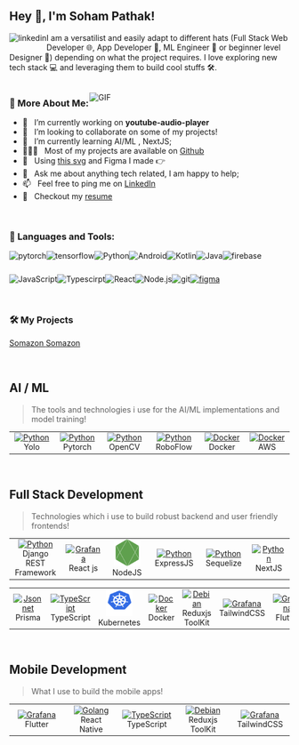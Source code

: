 ## Hey 👋, I'm Soham Pathak!
<a href='https://www.linkedin.com/in/soham-pathak-86726b22a/'><img align='left' alt="linkedin" src="https://raw.githubusercontent.com/rahul-jha98/rahul-jha98/561d474902b59c7429ec22bb73e225696c27b202/assets/linkedin.svg" height='18px'/></a>
I am a versatilist and easily adapt to different hats (Full Stack Web Developer 🌐, App Developer 📱, ML Engineer 🤖 or beginner level Designer 🎨) depending on what the project requires. I love exploring new tech stack 💻 and leveraging them to build cool stuffs 🛠️. 
<br/>
<br/>

<img align="right" alt="GIF" src="https://raw.githubusercontent.com/rahul-jha98/rahul-jha98/main/techstack.gif" width="360px"/>
  
### 🧐 More About Me:

- 🔭 &nbsp; I’m currently working on **youtube-audio-player**
- 🤝 &nbsp; I’m looking to collaborate on some of my projects!
- 🌱 &nbsp; I’m currently learning AI/ML , NextJS; 
- 👨🏻‍💻 &nbsp; Most of my projects are available on [Github](https://github.com/pathaksoham2003?tab=repositories)
- 🎨 &nbsp; Using [this svg](https://storyset.com/illustration/javascript-frameworks/amico) and Figma I made 👉
- 💬 &nbsp; Ask me about anything tech related, I am happy to help;
- 📫 &nbsp; Feel free to ping me on [LinkedIn](https://www.linkedin.com/in/soham-pathak-86726b22a/)
- 📝 &nbsp; Checkout my [resume](https://drive.google.com/drive/folders/1-5hEfIOQj9QTrkZWxpa0N69E3XCZt3jY?usp=sharing)
  
<br>

### 🔨 Languages and Tools:
<a href="https://pytorch.org/" target="_blank"> <img align="left" src="https://raw.githubusercontent.com/rahul-jha98/github_readme_icons/main/language_and_tools/square/pytorch/pytorch.svg" alt="pytorch" height="42px"/> </a> 
<a href="https://www.tensorflow.org" target="_blank"> <img align="left" src="https://raw.githubusercontent.com/rahul-jha98/github_readme_icons/main/language_and_tools/square/tensorflow/tensorflow.svg" alt="tensorflow" height="42px"/> </a> 
<a href="https://www.python.org" target="_blank"><img align="left" alt="Python" height ="42px" src="https://raw.githubusercontent.com/rahul-jha98/github_readme_icons/main/language_and_tools/square/python/python.svg"></a>
<a href="https://developer.android.com" target="_blank"> <img align="left" alt="Android" height ="42px" src="https://raw.githubusercontent.com/rahul-jha98/github_readme_icons/main/language_and_tools/square/android/android.svg"> </a>
<a href="https://kotlinlang.org" target="_blank"><img align="left" alt="Kotlin" height ="42px" src="https://raw.githubusercontent.com/rahul-jha98/github_readme_icons/main/language_and_tools/square/kotlin/kotlin.svg"></a>
<a href="https://www.java.com" target="_blank"><img align="left" alt="Java" height ="42px" src="https://raw.githubusercontent.com/rahul-jha98/github_readme_icons/main/language_and_tools/square/java/java.svg"></a>
<a href="https://firebase.google.com/" target="_blank"> <img align="left" src="https://raw.githubusercontent.com/rahul-jha98/github_readme_icons/main/language_and_tools/square/firebase/firebase.svg" alt="firebase" height ="42px"/> </a>
<a href="https://developer.mozilla.org/en-US/docs/Web/JavaScript" target="_blank"> <img align="left" alt="JavaScript" height ="42px"  src="https://raw.githubusercontent.com/rahul-jha98/github_readme_icons/main/language_and_tools/square/javascript/javascript.svg"> </a>
<a href="https://www.typescriptlang.org/" target="_blank"><img align="left" alt="Typescirpt" height ="42px" src="https://raw.githubusercontent.com/rahul-jha98/github_readme_icons/main/language_and_tools/square/typescript/typescript.svg"></a>
<a href="https://reactjs.org/" target="_blank"> <img align="left" alt="React" height ="42px" src="https://raw.githubusercontent.com/rahul-jha98/github_readme_icons/main/language_and_tools/square/react/react.svg"></a>
<a href="https://nodejs.org" target="_blank"><img align="left" alt="Node.js" height ="42px" src="https://raw.githubusercontent.com/rahul-jha98/github_readme_icons/main/language_and_tools/square/node/node.svg"></a>
<a href="https://git-scm.com/" target="_blank"> <img src="https://raw.githubusercontent.com/rahul-jha98/github_readme_icons/main/language_and_tools/square/git-scm/git-scm.svg" align="left" alt="git" height='42px'/> </a>
<a href="https://www.figma.com/" target="_blank"> <img src="https://raw.githubusercontent.com/rahul-jha98/github_readme_icons/main/language_and_tools/square/figma/figma.svg" alt="figma" height='42px'/> </a>

<br>

### 🛠️ My Projects
<a href="https://github.com/pathaksoham2003/MajorProjectClient" target="_blank"> Somazon </a>
<a href="https://github.com/pathaksoham2003/SketchSpace" target="_blank"> Somazon </a>
<!---
pathaksoham2003/pathaksoham2003 is a ✨ special ✨ repository because its `README.md` (this file) appears on your GitHub profile.
You can click the Preview link to take a look at your changes.
--->

<br>

<h2 align="left" id="macropower-tech">AI / ML</h2>

> The tools and technologies i use for the AI/ML implementations and model training!

<table>
  <tr>
    <td align="center" width="96">
      <a href="#macropower-tech">
        <img src="https://cdn.icon-icons.com/icons2/3915/PNG/512/yolo_logo_icon_249127.png" width="48" height="48" alt="Python" />
      </a>
      <br>Yolo
    </td>
    <td align="center" width="96">
      <a href="#macropower-tech">
        <img src="https://miro.medium.com/v2/resize:fit:640/format:webp/1*IMGOKBIN8qkOBt5CH55NSw.png" width="48" height="48" alt="Python" />
      </a>
      <br>Pytorch
    </td>
    <td align="center" width="96">
      <a href="#macropower-tech">
        <img src="https://opencv.org/wp-content/uploads/2022/05/logo.png" width="48" height="48" alt="Python" />
      </a>
      <br>OpenCV
    </td>
    <td align="center" width="96">
      <a href="#macropower-tech">
        <img src="https://cdn.prod.website-files.com/5f6bc60e665f54545a1e52a5/642746dba53a59a614a64b35_roboflow-open-graph.png" width="48" height="48" alt="Python" />
      </a>
      <br>RoboFlow
    </td>
    <td align="center" width="96"> 
      <a href="#macropower-tech" >
        <img src="https://logos-world.net/wp-content/uploads/2021/02/Docker-Symbol.png" width="48" height="48" alt="Docker" />
      </a>
      <br>Docker
    </td>
    <td align="center" width="96"> 
      <a href="#macropower-tech" >
        <img src="https://upload.wikimedia.org/wikipedia/commons/thumb/9/93/Amazon_Web_Services_Logo.svg/2560px-Amazon_Web_Services_Logo.svg.png" width="48" height="48" alt="Docker" />
      </a>
      <br>AWS
    </td>
    
  </tr>
</table>

<br>

<h2 align="left" id="macropower-tech">Full Stack Development</h2>

> Technologies which i use to build robust backend and user friendly frontends!

<table>
  <tr>
    <td align="center" width="96">
      <a href="#macropower-tech">
        <img src="https://www.django-rest-framework.org/img/logo.png" width="48" height="48" alt="Python" />
      </a>
      <br>Django REST Framework
    </td>
    <td align="center" width="96">
      <a href="#macropower-tech" >
        <img src="https://upload.wikimedia.org/wikipedia/commons/thumb/a/a7/React-icon.svg/768px-React-icon.svg.png" width="48" height="48" alt="Grafana" />
      </a>
      <br>React js
    </td>
    <td align="center" width="96">
      <a href="#macropower-tech">
        <img src="https://raw.githubusercontent.com/devicons/devicon/1119b9f84c0290e0f0b38982099a2bd027a48bf1/icons/nodejs/nodejs-plain.svg" width="48" height="48" alt="Python" />
      </a>
      <br>NodeJS
    </td>
     <td align="center" width="96">
      <a href="#macropower-tech">
        <img src="https://raw.githubusercontent.com/CyrisXD/CyrisXD/master/assets/ExpressJS.png" width="48" height="48" alt="Python" />
      </a>
      <br>ExpressJS
    </td>
    <td align="center" width="96">
      <a href="#macropower-tech">
        <img src="https://sequelize.org/img/logo.svg" width="48" height="48" alt="Python" />
      </a>
      <br>Sequelize
    </td>
    <td align="center" width="96">
      <a href="#macropower-tech">
        <img src="https://raw.githubusercontent.com/CyrisXD/CyrisXD/master/assets/NextJS.png" width="48" height="48" alt="Python" />
      </a>
      <br>NextJS
    </td>
  </tr>
</table>


<table>
  <tr>
    <td align="center" width="96">
      <a href="#macropower-tech">
        <img src="https://cdn.worldvectorlogo.com/logos/prisma-4.svg" width="48" height="48" alt="Jsonnet" />
      </a>
      <br>Prisma
    </td>
    <td align="center" width="96">
      <a href="#macropower-tech">
        <img src="https://upload.wikimedia.org/wikipedia/commons/thumb/4/4c/Typescript_logo_2020.svg/2048px-Typescript_logo_2020.svg.png" width="48" height="48" alt="TypeScript" />
      </a>
      <br>TypeScript
    </td>
    <td align="center" width="96">
      <a href="#macropower-tech" >
        <img src="https://raw.githubusercontent.com/cncf/artwork/master/projects/kubernetes/icon/color/kubernetes-icon-color.svg" width="48" height="48" alt="Kubernetes" />
      </a>
      <br>Kubernetes
    </td>
    <td align="center" width="96"> 
      <a href="#macropower-tech" >
        <img src="https://logos-world.net/wp-content/uploads/2021/02/Docker-Symbol.png" width="48" height="48" alt="Docker" />
      </a>
      <br>Docker
    </td>
    <td align="center"  width="96">
      <a href="#macropower-tech">
        <img src="https://redux.js.org/img/redux.svg" width="48" height="48" alt="Debian" />
      </a>
      <br>Reduxjs ToolKit
    </td>
    <td align="center" width="96">
      <a href="#macropower-tech" >
        <img src="https://balticanebula.com/content/images/2023/06/plus-tailwind.jpg" width="48" height="48" alt="Grafana" />
      </a>
      <br>TailwindCSS
    </td>
    <td align="center" width="96">
      <a href="#macropower-tech" >
        <img src="https://cdn3d.iconscout.com/3d/free/preview/free-flutter-3d-logo-download-in-png-blend-fbx-gltf-file-formats--software-social-media-pack-logos-4642761@0.png" width="48" height="48" alt="Grafana" />
      </a>
      <br>Flutter
    </td>
  </tr>
</table>


<br>

<h2 align="left" id="macropower-tech">Mobile Development</h2>

> What I use to build the mobile apps!

<table>
  <tr>
    <td align="center" width="96">
      <a href="#macropower-tech" >
        <img src="https://cdn3d.iconscout.com/3d/free/preview/free-flutter-3d-logo-download-in-png-blend-fbx-gltf-file-formats--software-social-media-pack-logos-4642761@0.png" width="48" height="48" alt="Grafana" />
      </a>
      <br>Flutter
    </td>
    <td align="center" width="96">
      <a href="#macropower-tech">
        <img src="https://upload.wikimedia.org/wikipedia/commons/thumb/a/a7/React-icon.svg/768px-React-icon.svg.png" width="48" height="48" alt="Golang" />
      </a>
      <br>React Native
    </td>
    <td align="center" width="96">
      <a href="#macropower-tech">
        <img src="https://upload.wikimedia.org/wikipedia/commons/thumb/4/4c/Typescript_logo_2020.svg/2048px-Typescript_logo_2020.svg.png" width="48" height="48" alt="TypeScript" />
      </a>
      <br>TypeScript
    </td>
    <td align="center"  width="96">
      <a href="#macropower-tech">
        <img src="https://redux.js.org/img/redux.svg" width="48" height="48" alt="Debian" />
      </a>
      <br>Reduxjs ToolKit
    </td>
    <td align="center" width="96">
      <a href="#macropower-tech" >
        <img src="https://balticanebula.com/content/images/2023/06/plus-tailwind.jpg" width="48" height="48" alt="Grafana" />
      </a>
      <br>TailwindCSS
    </td>
  </tr>
</table>

